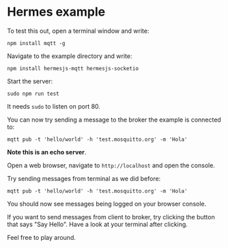 # Hermes example

To test this out, open a terminal window and write:

```
npm install mqtt -g
```

Navigate to the example directory and write:

```
npm install hermesjs-mqtt hermesjs-socketio
```

Start the server:

```
sudo npm run test
```

It needs `sudo` to listen on port 80.

You can now try sending a message to the broker the example is connected to:

```
mqtt pub -t 'hello/world' -h 'test.mosquitto.org' -m 'Hola'
```

**Note this is an echo server**.

Open a web browser, navigate to `http://localhost` and open the console.

Try sending messages from terminal as we did before:

```
mqtt pub -t 'hello/world' -h 'test.mosquitto.org' -m 'Hola'
```

You should now see messages being logged on your browser console.

If you want to send messages from client to broker, try clicking the button that says "Say Hello".
Have a look at your terminal after clicking.

Feel free to play around.
